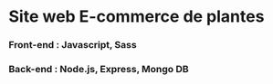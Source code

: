 # Site web E-commerce de plantes

### Front-end : Javascript, Sass
### Back-end : Node.js, Express, Mongo DB


